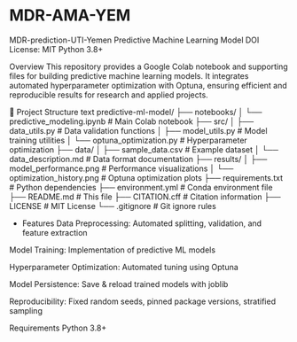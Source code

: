# MDR-AMA-YEM
MDR-prediction-UTI-Yemen
Predictive Machine Learning Model
DOI
License: MIT
Python 3.8+

 Overview
This repository provides a Google Colab notebook and supporting files for building predictive machine learning models. It integrates automated hyperparameter optimization with Optuna, ensuring efficient and reproducible results for research and applied projects.

📂 Project Structure
text
predictive-ml-model/
├── notebooks/
│   └── predictive_modeling.ipynb    # Main Colab notebook
├── src/
│   ├── data_utils.py               # Data validation functions
│   ├── model_utils.py              # Model training utilities
│   └── optuna_optimization.py      # Hyperparameter optimization
├── data/
│   ├── sample_data.csv             # Example dataset
│   └── data_description.md         # Data format documentation
├── results/
│   ├── model_performance.png       # Performance visualizations
│   └── optimization_history.png    # Optuna optimization plots
├── requirements.txt                # Python dependencies
├── environment.yml                 # Conda environment file
├── README.md                       # This file
├── CITATION.cff                    # Citation information
├── LICENSE                         # MIT License
└── .gitignore                      # Git ignore rules
- Features
Data Preprocessing: Automated splitting, validation, and feature extraction

Model Training: Implementation of predictive ML models

Hyperparameter Optimization: Automated tuning using Optuna

Model Persistence: Save & reload trained models with joblib

Reproducibility: Fixed random seeds, pinned package versions, stratified sampling

 Requirements
Python 3.8+

